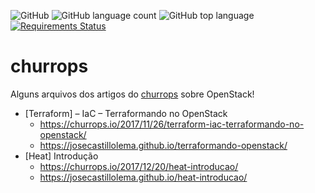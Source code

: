 ![GitHub](https://img.shields.io/github/license/josecastillolema/churrops)
![GitHub language count](https://img.shields.io/github/languages/count/josecastillolema/churrops)
![GitHub top language](https://img.shields.io/github/languages/top/josecastillolema/churrops)
[![Requirements Status](https://requires.io/github/josecastillolema/churrops/requirements.svg?branch=master)](https://requires.io/github/josecastillolema/churrops/requirements/?branch=master)


# churrops
Alguns arquivos dos artigos do [churrops](https://churrops.io/) sobre OpenStack!

 - [Terraform] – IaC – Terraformando no OpenStack
    * https://churrops.io/2017/11/26/terraform-iac-terraformando-no-openstack/
    * https://josecastillolema.github.io/terraformando-openstack/
 - [Heat] Introdução
    * https://churrops.io/2017/12/20/heat-introducao/
    * https://josecastillolema.github.io/heat-introducao/
